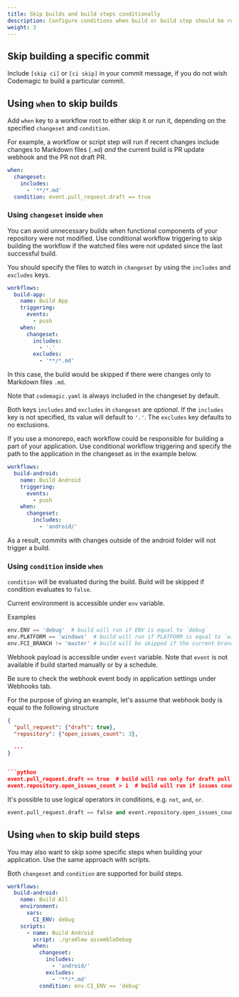 ```yaml
---
title: Skip builds and build steps conditionally
description: Configure conditions when build or build step should be run
weight: 3
---
```


## Skip building a specific commit

Include `[skip ci]` or `[ci skip]` in your commit message, if you do not wish Codemagic to build a particular commit.

## Using `when` to skip builds

Add `when` key to a workflow root to either skip it or run it, depending on the specified `changeset` and `condition`.

For example, a workflow or script step will run if recent changes include changes to Markdown files (`.md`) *and* the current build is PR update webhook and the PR not draft PR.

```yaml
when:
  changeset:
    includes:
      - '**/*.md'
  condition: event.pull_request.draft == true
```


### Using `changeset` inside `when`

You can avoid unnecessary builds when functional components of your repository were not modified. Use conditional workflow triggering to skip building the workflow if the watched files were not updated since the last successful build.

You should specify the files to watch in `changeset` by using the `includes` and `excludes` keys.

```yaml
workflows:
  build-app:
    name: Build App
    triggering:
      events:
        - push
    when:
      changeset:
        includes:
          - '.'
        excludes:
          - '**/*.md'
```

In this case, the build would be skipped if there were changes only to Markdown files `.md`.

Note that `codemagic.yaml` is always included in the changeset by default.

Both keys `includes` and `excludes` in `changeset` are *optional*. If the `includes` key is not specified, its value will default to `'.'`. The `excludes` key defaults to no exclusions.

If you use a monorepo, each workflow could be responsible for building a part of your application. Use conditional workflow triggering and specify the path to the application in the changeset as in the example below.

```yaml
workflows:
  build-android:
    name: Build Android
    triggering:
      events:
        - push
    when:
      changeset:
        includes:
          - 'android/'
```

As a result, commits with changes outside of the android folder will not trigger a build.


### Using `condition` inside `when`

`condition` will be evaluated during the build. Build will be skipped if condition evaluates to `false`.

Current environment is accessible under `env` variable.

Examples

```python
env.ENV == 'debug'  # build will run if ENV is equal to `debug`
env.PLATFORM == 'windows'  # build will run if PLATFORM is equal to `windows`
env.FCI_BRANCH != 'master' # build will be skipped if the current branch is not master
```

Webhook payload is accessible under `event` variable. Note that `event` is not available if build started manually or by a schedule.

Be sure to check the webhook event body in application settings under Webhooks tab.

For the purpose of giving an example, let's assume that webhook body is equal to the following structure

```json
{
  "pull_request": {"draft": true},
  "repository": {"open_issues_count": 3},

  ...
}


```python
event.pull_request.draft == true  # build will run only for draft pull requests
event.repository.open_issues_count > 1  # build will run if issues count is more than one
```

It's possible to use logical operators in conditions, e.g. `not`, `and`, `or`.

```python
event.pull_request.draft == false and event.repository.open_issues_count
```

## Using `when` to skip build steps

You may also want to skip some specific steps when building your application. Use the same approach with scripts.

Both `changeset` and `condition` are supported for build steps.

```yaml
workflows:
  build-android:
    name: Build All
    environment:
      vars:
        CI_ENV: debug
    scripts:
      - name: Build Android
        script: ./gradlew assembleDebug
        when:
          changeset:
            includes:
              - 'android/'
            excludes:
              - '**/*.md'
          condition: env.CI_ENV == 'debug'
```

